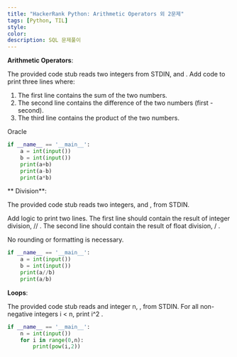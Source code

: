 ```yaml
---
title: "HackerRank Python: Arithmetic Operators 외 2문제"
tags: [Python, TIL]
style:
color:
description: SQL 문제풀이
---
```

**Arithmetic Operators**: <br/>

The provided code stub reads two integers from STDIN,  and . Add code to print three lines where: <br/>

1. The first line contains the sum of the two numbers. <br/>
2. The second line contains the difference of the two numbers (first - second).<br/>
3. The third line contains the product of the two numbers.

Oracle

```python
if __name__ == '__main__':
    a = int(input())
    b = int(input())
    print(a+b)
    print(a-b)
    print(a*b)
```

** Division**: <br/>

The provided code stub reads two integers,  and , from STDIN. <br/>

Add logic to print two lines. The first line should contain the result of integer division,  // . The second line should contain the result of float division,  / . <br/>

No rounding or formatting is necessary. <br/>

```python
if __name__ == '__main__':
    a = int(input())
    b = int(input())
    print(a//b)
    print(a/b)
```

**Loops**: <br/>

The provided code stub reads and integer n, , from STDIN. For all non-negative integers i < n, print i^2 .

```python
if __name__ == '__main__':
    n = int(input())
    for i in range(0,n):
        print(pow(i,2))

```

